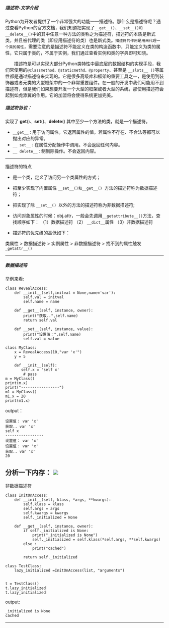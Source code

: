 ##### 描述符-文字介绍
Python为开发者提供了一个非常强大的功能——描述符。那什么是描述符呢？通过查看Python的官方文档，我们知道把实现了`__get__()、__set__()和__delete__()`中的其中任意一种方法的类称之为描述符，描述符的本质是新式类，并且被代理的类（即应用描述符的类）也是新式类。`描述符的作用是用来代理一个类的属性`，需要注意的是描述符不能定义在类的构造函数中，只能定义为类的属性，它只属于类的，不属于实例，我们通过查看实例和类的字典即可知晓。

 　　描述符是可以实现大部分Python类特性中最底层的数据结构的实现手段，我们常使用的`@classmethod、@staticmethd、@property`、甚至是 `__slots__ ()`等属性都是通过描述符来实现的。它是很多高级库和框架的重要工具之一，是使用到装饰器或者元类的大型框架中的一个非常重要组件。在一般的开发中我们可能用不到描述符，但是我们如果想要开发一个大型的框架或者大型的系统，那使用描述符会起到如虎添翼的作用。它的加盟将会使得系统更加完美。

##### 描述符协议：
实现了 __get__()、__set__()、__delete__() 其中至少一个方法的类，就是一个描述符。
- `__get__：`用于访问属性。它返回属性的值，若属性不存在、不合法等都可以抛出对应的异常。
- `__ set__：`在属性分配操作中调用。不会返回任何内容。
- `__ delete__：`制删除操作。不会返回内容。
---

描述符的特点
- 是一个类，定义了访问另一个类属性的方式；
- 把至少实现了内置属性 `__set__()和__get__() `方法的描述符称为数据描述符；
- 把实现了除 `__set__() `以外的方法的描述符称为非数据描述符;
- 访问对象属性的时候：obj.attr，一般会先调用`__getattribute__()`方法，查找顺序如下：
（1）数据描述符   （2） `__dict__`属性   （3）非数据描述符

- 描述符的优先级的高低如下：

 类属性 > 数据描述符 > 实例属性 > 非数据描述符 > 找不到的属性触发`_getattr__()`

---
##### 数据描述符
举例来看:
```
class RevealAccess:
    def __init__(self,initval = None,name='var'):
        self.val = initval
        self.name = name

    def __get__(self, instance, owner):
        print("获取..",self.name)
        return self.val

    def __set__(self, instance, value):
        print("设置值：",self.name)
        self.val = value

class MyClass:
    x = RevealAccess(10,"var 'x'")
    y = 5

    def __init__(self):
       self.x = 'self x'
        # pass
m = MyClass()
print(m.x)
print("-----------------")
m1 = MyClass()
m1.x = 20
print(m1.x)
```
output：
```
设置值： var 'x'
获取.. var 'x'
self x
-----------------
设置值： var 'x'
设置值： var 'x'
获取.. var 'x'
20
```
分析一下内存：
![](https://upload-images.jianshu.io/upload_images/17476267-400ebd8abd9f50ac.png?imageMogr2/auto-orient/strip%7CimageView2/2/w/1240)
---
非数据描述符

```
class InitOnAccess:
    def __init__(self, klass, *args, **kwargs):
        self.klass = klass
        self.args = args
        self.kwargs = kwargs
        self._initialized = None

    def __get__(self, instance, owner):
        if self._initialized is None:
            print("_initialized is None")
            self._initialized = self.klass(*self.args, **self.kwargs)
        else :
            print("cached")

        return self._initialized

class TestClass:
    lazy_initialized =InitOnAccess(list, "arguments")


t = TestClass()
t.lazy_initialized
t.lazy_initialized
```
output:
```
_initialized is None
cached
```
---
